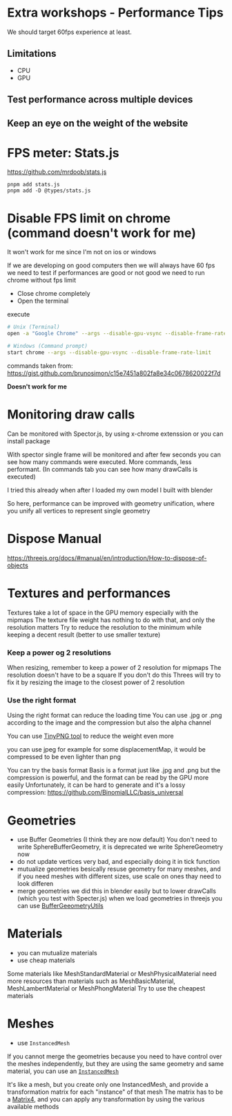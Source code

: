 # Extra workshops - Performance Tips

We should target 60fps experience at least.

## Limitations

- CPU
- GPU

## Test performance across multiple devices

## Keep an eye on the weight of the website

# FPS meter: Stats.js

<https://github.com/mrdoob/stats.js>

```
pnpm add stats.js
pnpm add -D @types/stats.js
```

# Disable FPS limit on chrome (command doesn't work for me)

It won't work for me since I'm not on ios or windows

If we are developing on good computers
then we will always have 60 fps
we need to test if performances are good or not good
we need to run chrome without fps limit

- Close chrome completely
- Open the terminal

execute

```zsh
# Unix (Terminal)
open -a "Google Chrome" --args --disable-gpu-vsync --disable-frame-rate-limit

# Windows (Command prompt)
start chrome --args --disable-gpu-vsync --disable-frame-rate-limit
```

commands taken from:
<https://gist.github.com/brunosimon/c15e7451a802fa8e34c0678620022f7d>

**Doesn't work for me**

# Monitoring draw calls

Can be monitored with Spector.js, by using x-chrome extenssion or you can install package

With spector single frame will be monitored and after few seconds you can see how many commands were executed. More commands, less performant. (In commands tab you can see how many drawCalls is executed)

I tried this already when after I loaded my own model I built with blender

So here, performance can be improved with geometry unification, where you unify all vertices to represent single geometry

# Dispose Manual

<https://threejs.org/docs/#manual/en/introduction/How-to-dispose-of-objects>

# Textures and performances

Textures take a lot of space in the GPU memory especially with the mipmaps
The texture file weight has nothing to do with that, and only the resolution matters
Try to reduce the resolution to the minimum while keeping a decent result (better to use smaller texture)

### Keep a power og 2 resolutions

When resizing, remember to keep a power of 2 resolution for mipmaps
The resolution doesn't have to be a square
If you don't do this Threes will try to fix it by resizing the image to the closest power of 2 resolution

### Use the right format

Using the right format can reduce the loading time
You can use .jpg or .png according to the image and the compression but also the alpha channel

You can use [TinyPNG tool](https://tinypng.com/) to reduce the weight even more

you can use jpeg for example for some displacementMap, it would be compressed to be even lighter than png

You can try the basis format
Basis is a format just like .jpg and .png but the compression is powerful, and the format can be read by the GPU more easily
Unfortunately, it can be hard to generate and it's a lossy compression: <https://github.com/BinomialLLC/basis_universal>

# Geometries

- use Buffer Geometries (I think they are now default)
  You don't need to write SphereBufferGeometry, it is deprecated
  we write SphereGeometry now
- do not update vertices
  very bad, and especially doing it in tick function
- mutualize geometries
  besically resuse geometry for many meshes, and if you need meshes with different sizes, use scale on ones thay need to look differen
- merge geometries
  we did this in blender easily but to lower drawCalls (which you test with Specter.js) when we load geometries in threejs
  you can use [BufferGeeometryUtils](https://threejs.org/docs/#examples/en/utils/BufferGeometryUtils)

# Materials

- you can mutualize materials
- use cheap materials

Some materials like MeshStandardMaterial or MeshPhysicalMaterial need more resources than materials such as MeshBasicMaterial, MeshLambertMaterial or MeshPhongMaterial
Try to use the cheapest materials

# Meshes

- use `InstancedMesh`

If you cannot merge the geometries because you need to have control over the meshes independently, but they are using the same geometry and same material, you can use an [`InstancedMesh`](https://threejs.org/docs/#api/en/objects/InstancedMesh)

It's like a mesh, but you create only one InstancedMesh, and provide a transformation matrix for each "instance" of that mesh
The matrix has to be a [Matrix4](https://threejs.org/docs/?q=Matrix4#api/en/math/Matrix4), and you can apply any transformation by using the various available methods
